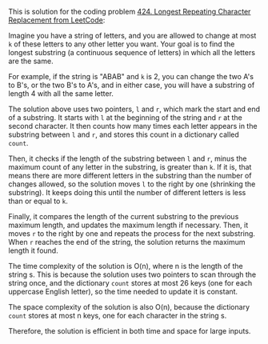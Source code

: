 This is solution for the coding problem [424. Longest Repeating Character Replacement from LeetCode](https://leetcode.com/problems/longest-repeating-character-replacement/description):

Imagine you have a string of letters, and you are allowed to change at most `k` of these letters to any other letter you want. Your goal is to find the longest substring (a continuous sequence of letters) in which all the letters are the same.

For example, if the string is "ABAB" and `k` is 2, you can change the two A's to B's, or the two B's to A's, and in either case, you will have a substring of length 4 with all the same letter.

The solution above uses two pointers, `l` and `r`, which mark the start and end of a substring. It starts with `l` at the beginning of the string and `r` at the second character. It then counts how many times each letter appears in the substring between `l` and `r`, and stores this count in a dictionary called `count`.

Then, it checks if the length of the substring between `l` and `r`, minus the maximum count of any letter in the substring, is greater than `k`. If it is, that means there are more different letters in the substring than the number of changes allowed, so the solution moves `l` to the right by one (shrinking the substring). It keeps doing this until the number of different letters is less than or equal to `k`.

Finally, it compares the length of the current substring to the previous maximum length, and updates the maximum length if necessary. Then, it moves `r` to the right by one and repeats the process for the next substring. When `r` reaches the end of the string, the solution returns the maximum length it found.

The time complexity of the solution is O(n), where n is the length of the string s. This is because the solution uses two pointers to scan through the string once, and the dictionary `count` stores at most 26 keys (one for each uppercase English letter), so the time needed to update it is constant.

The space complexity of the solution is also O(n), because the dictionary `count` stores at most n keys, one for each character in the string s.

Therefore, the solution is efficient in both time and space for large inputs.
